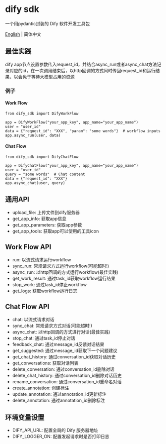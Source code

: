 # dify sdk
一个用pydantic封装的 Dify 软件开发工具包

[English](README.md) | 简体中文

## 最佳实践
dify app节点设置参数传入request_id，并结合async_run或者async_chat方法记录对应的id，在一次调用结束后，以http回调的方式同时传回request_id和运行结果，以会免于等待大模型占用的资源

### 例子
#### Work Flow
```
from dify_sdk import DifyWorkFlow

app = DifyWorkFlow("your_app_key", app_name="your_app_name")
user = "user_id" 
data = {"request_id": "XXX", "param": "some words"}  # workflow inputs
app.async_run(user, data)
```
#### Chat Flow
```
from dify_sdk import DifyChatFlow

app = DifyChatFlow("your_app_key", app_name="your_app_name")
user = "user_id"
query = "some words"  # Chat content
data = {"request_id": "XXX"}
app.async_chat(user, query)
```

## 通用API
- upload_file: 上传文件到dify服务器
- get_app_info: 获取app信息
- get_app_parameters: 获取app参数
- get_app_tools: 获取app可以使用的工具icon

## Work Flow API
- run: 以流式请求运行workflow
- sync_run: 常规请求方式运行workflow(可能超时!)
- async_run: 以http回调的方式运行workflow(最佳实践)
- get_work_result: 通过task_id获取workflow运行结果
- stop_work: 通过task_id停止workflow
- get_logs: 获取workflow运行日志

## Chat Flow API
- chat: 以流式请求对话
- sync_chat: 常规请求方式对话(可能超时!)
- async_chat: 以http回调的方式进行对话(最佳实践)
- stop_chat: 通过task_id停止对话
- feedback_chat: 通过message_id反馈对话结果
- get_suggested: 通过message_id获取下一个问题建议
- get_chat_history: 通过conversation_id获取对话历史
- get_conversations: 获取对话列表
- delete_conversation: 通过conversation_id删除对话
- delete_chat_history: 通过conversation_id删除对话历史
- rename_conversation: 通过conversation_id重命名对话
- create_annotation: 创建标注
- update_annotation: 通过annotation_id更新标注
- delete_annotation: 通过annotation_id删除标注

## 环境变量设置
- DIFY_API_URL: 配置全局的 Dify 服务器地址
- DIFY_LOGGER_ON: 配置发起请求时是否打印日志
